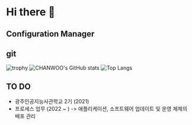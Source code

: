 # Hi there 👋

## Configuration Manager

## git
![trophy](https://github-profile-trophy.vercel.app/?username=CHANWOO97)
![CHANWOO's GitHub stats](https://github-readme-stats.vercel.app/api?username=CHANWOO97&theme=panda&show_icons=true)
![Top Langs](https://github-readme-stats.vercel.app/api/top-langs/?username=CHANWOO97&layout=compact&theme=tokyonight)


 ## TO DO
 - 광주인공지능사관학교 2기 (2021)
 - 프로세스 업무 (2022 ~ )
    -> 애플리케이션, 소프트웨어 업데이트 및 운영 체제의 배포 관리

